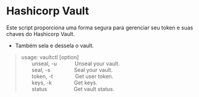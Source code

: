 # Hashicorp Vault

Este script proporciona uma forma segura para gerenciar seu token e suas chaves do Hashicorp Vault. 
- Também sela e dessela o vault.

> usage: vaultctl [option]  
&nbsp;&nbsp;&nbsp;&nbsp;&nbsp;&nbsp; unseal, -u &nbsp;&nbsp;&nbsp;&nbsp;&nbsp;&nbsp;&nbsp;&nbsp;&nbsp;&nbsp; Unseal your vault.  
&nbsp;&nbsp;&nbsp;&nbsp;&nbsp;&nbsp; seal, -s &nbsp;&nbsp;&nbsp;&nbsp;&nbsp;&nbsp;&nbsp;&nbsp;&nbsp;&nbsp;&nbsp;&nbsp;&nbsp;&nbsp;&nbsp;Seal your vault.  
&nbsp;&nbsp;&nbsp;&nbsp;&nbsp;&nbsp; token, -t &nbsp;&nbsp;&nbsp;&nbsp;&nbsp;&nbsp;&nbsp;&nbsp;&nbsp;&nbsp;&nbsp;&nbsp;&nbsp; Get user token.  
&nbsp;&nbsp;&nbsp;&nbsp;&nbsp;&nbsp; keys, -k &nbsp;&nbsp;&nbsp;&nbsp;&nbsp;&nbsp;&nbsp;&nbsp;&nbsp;&nbsp;&nbsp;&nbsp;&nbsp; Get keys.  
&nbsp;&nbsp;&nbsp;&nbsp;&nbsp;&nbsp; status &nbsp;&nbsp;&nbsp;&nbsp;&nbsp;&nbsp;&nbsp;&nbsp;&nbsp;&nbsp;&nbsp;&nbsp;&nbsp;&nbsp;&nbsp;&nbsp; Get vault status.